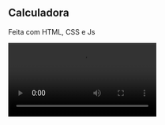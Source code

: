 <h2>Calculadora</h2>
Feita com HTML, CSS e Js

<video src="https://user-images.githubusercontent.com/94869300/166084814-aadbbfa8-1a31-4095-8eac-28b4eb9c60c9.mp4"></video>







